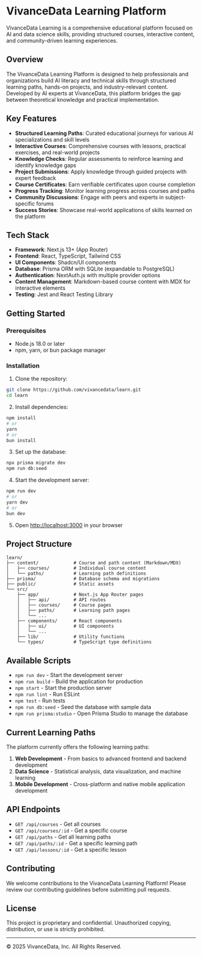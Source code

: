 # VivanceData Learning Platform

VivanceData Learning is a comprehensive educational platform focused on AI and data science skills, providing structured courses, interactive content, and community-driven learning experiences.

## Overview

The VivanceData Learning Platform is designed to help professionals and organizations build AI literacy and technical skills through structured learning paths, hands-on projects, and industry-relevant content. Developed by AI experts at VivanceData, this platform bridges the gap between theoretical knowledge and practical implementation.

## Key Features

- **Structured Learning Paths**: Curated educational journeys for various AI specializations and skill levels
- **Interactive Courses**: Comprehensive courses with lessons, practical exercises, and real-world projects
- **Knowledge Checks**: Regular assessments to reinforce learning and identify knowledge gaps
- **Project Submissions**: Apply knowledge through guided projects with expert feedback
- **Course Certificates**: Earn verifiable certificates upon course completion
- **Progress Tracking**: Monitor learning progress across courses and paths
- **Community Discussions**: Engage with peers and experts in subject-specific forums
- **Success Stories**: Showcase real-world applications of skills learned on the platform

## Tech Stack

- **Framework**: Next.js 13+ (App Router)
- **Frontend**: React, TypeScript, Tailwind CSS
- **UI Components**: Shadcn/UI components
- **Database**: Prisma ORM with SQLite (expandable to PostgreSQL)
- **Authentication**: NextAuth.js with multiple provider options
- **Content Management**: Markdown-based course content with MDX for interactive elements
- **Testing**: Jest and React Testing Library

## Getting Started

### Prerequisites

- Node.js 18.0 or later
- npm, yarn, or bun package manager

### Installation

1. Clone the repository:
```bash
git clone https://github.com/vivancedata/learn.git
cd learn
```

2. Install dependencies:
```bash
npm install
# or
yarn
# or
bun install
```

3. Set up the database:
```bash
npx prisma migrate dev
npm run db:seed
```

4. Start the development server:
```bash
npm run dev
# or
yarn dev
# or
bun dev
```

5. Open [http://localhost:3000](http://localhost:3000) in your browser

## Project Structure

```
learn/
├── content/             # Course and path content (Markdown/MDX)
│   ├── courses/         # Individual course content
│   └── paths/           # Learning path definitions
├── prisma/              # Database schema and migrations
├── public/              # Static assets
└── src/
    ├── app/             # Next.js App Router pages
    │   ├── api/         # API routes
    │   ├── courses/     # Course pages
    │   ├── paths/       # Learning path pages
    │   └── ...
    ├── components/      # React components
    │   ├── ui/          # UI components
    │   └── ...
    ├── lib/             # Utility functions
    └── types/           # TypeScript type definitions
```

## Available Scripts

- `npm run dev` - Start the development server
- `npm run build` - Build the application for production
- `npm start` - Start the production server
- `npm run lint` - Run ESLint
- `npm test` - Run tests
- `npm run db:seed` - Seed the database with sample data
- `npm run prisma:studio` - Open Prisma Studio to manage the database

## Current Learning Paths

The platform currently offers the following learning paths:

1. **Web Development** - From basics to advanced frontend and backend development
2. **Data Science** - Statistical analysis, data visualization, and machine learning
3. **Mobile Development** - Cross-platform and native mobile application development

## API Endpoints

- `GET /api/courses` - Get all courses
- `GET /api/courses/:id` - Get a specific course
- `GET /api/paths` - Get all learning paths
- `GET /api/paths/:id` - Get a specific learning path
- `GET /api/lessons/:id` - Get a specific lesson

## Contributing

We welcome contributions to the VivanceData Learning Platform! Please review our contributing guidelines before submitting pull requests.

## License

This project is proprietary and confidential. Unauthorized copying, distribution, or use is strictly prohibited.

---

© 2025 VivanceData, Inc. All Rights Reserved.
